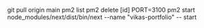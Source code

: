 git pull origin main
pm2 list
pm2 delete [id]
PORT=3100 pm2 start node_modules/next/dist/bin/next --name "vikas-portfolio" -- start
